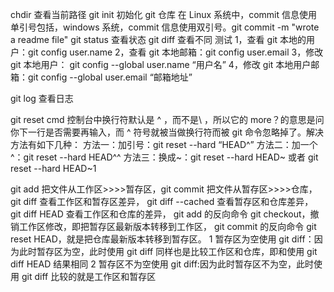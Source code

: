 chdir 查看当前路径
git init 初始化 git 仓库
在 Linux 系统中，commit 信息使用单引号包括，windows 系统，commit 信息使用双引号。git commit -m "wrote a readme file"
git status 查看状态
git diff 查看不同
测试
1，查看 git 本地的用户：git config user.name
2，查看 git 本地邮箱：git config user.email
3，修改 git 本地用户： git config --global user.name “用户名”
4，修改 git 本地用户邮箱：git config --global user.email “邮箱地址”

git log 查看日志

git reset
cmd 控制台中换行符默认是 ^ ，而不是\ ，所以它的 more？的意思是问你下一行是否需要再输入，而 ^ 符号就被当做换行符而被 git 命令忽略掉了。解决方法有如下几种：
方法一：加引号：git reset --hard “HEAD^”
方法二：加一个^：git reset --hard HEAD^^
方法三：换成~：git reset --hard HEAD~ 或者 git reset --hard HEAD~1

git add 把文件从工作区>>>>暂存区，git commit 把文件从暂存区>>>>仓库，
git diff 查看工作区和暂存区差异，
git diff --cached 查看暂存区和仓库差异，
git diff HEAD 查看工作区和仓库的差异，
git add 的反向命令 git checkout，撤销工作区修改，即把暂存区最新版本转移到工作区，
git commit 的反向命令 git reset HEAD，就是把仓库最新版本转移到暂存区。
1 暂存区为空使用 git diff：因为此时暂存区为空，此时使用 git diff 同样也是比较工作区和仓库，即和使用 git diff HEAD 结果相同
2 暂存区不为空使用 git diff:因为此时暂存区不为空，此时使用 git diff 比较的就是工作区和暂存区
